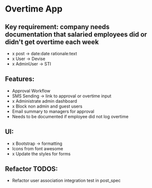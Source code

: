 # Overtime App

## Key requirement: company needs documentation that salaried employees did or didn't get overtime each week

- x post -> date:date rationale:text
- x User -> Devise
- x AdminUser -> STI

## Features:
- Approval Workflow
- SMS Sending -> link to approval or overtime input
- x Administrate admin dashboard
- x Block non admin and guest users
- Email summary to managers for approval
- Needs to be documented if employee did not log overtime

## UI:
- x Bootstrap -> formatting
- Icons from font awesome
- x Update the styles for forms

## Refactor TODOS:
- Refactor user association integration test in post_spec